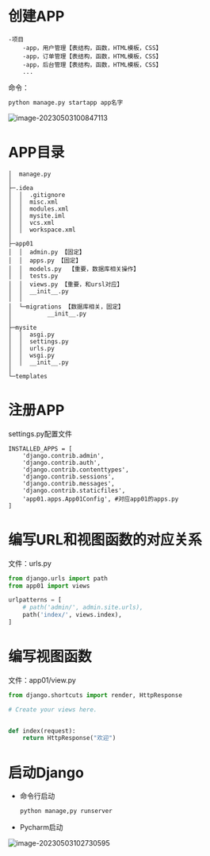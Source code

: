 # 创建APP

```
-项目
	-app，用户管理【表结构，函数，HTML模板，CSS】
	-app，订单管理【表结构，函数，HTML模板，CSS】
	-app，后台管理【表结构，函数，HTML模板，CSS】
	...
```

命令：

```python
python manage.py startapp app名字
```

![image-20230503100847113](C:\Users\kd\AppData\Roaming\Typora\typora-user-images\image-20230503100847113.png)

# APP目录

```
│  manage.py
│
├─.idea
│  │  .gitignore
│  │  misc.xml
│  │  modules.xml
│  │  mysite.iml
│  │  vcs.xml
│  │  workspace.xml
│
├─app01
│  │  admin.py 【固定】
│  │  apps.py 【固定】
│  │  models.py  【重要，数据库相关操作】
│  │  tests.py
│  │  views.py 【重要，和ursl对应】
│  │  __init__.py
│  │
│  └─migrations 【数据库相关，固定】
│          __init__.py
│
├─mysite
│  │  asgi.py
│  │  settings.py
│  │  urls.py
│  │  wsgi.py
│  │  __init__.py
│
└─templates
```

# 注册APP

settings.py配置文件

```shell
INSTALLED_APPS = [
    'django.contrib.admin',
    'django.contrib.auth',
    'django.contrib.contenttypes',
    'django.contrib.sessions',
    'django.contrib.messages',
    'django.contrib.staticfiles',
    'app01.apps.App01Config', #对应app01的apps.py
]
```

# 编写URL和视图函数的对应关系

文件：urls.py

```python
from django.urls import path
from app01 import views

urlpatterns = [
    # path('admin/', admin.site.urls),
    path('index/', views.index),
]
```

# 编写视图函数

文件：app01/view.py

```python
from django.shortcuts import render, HttpResponse

# Create your views here.


def index(request):
    return HttpResponse("欢迎")
```

# 启动Django

- 命令行启动

  ```python
  python manage,py runserver
  ```

- Pycharm启动

![image-20230503102730595](C:\Users\kd\AppData\Roaming\Typora\typora-user-images\image-20230503102730595.png)